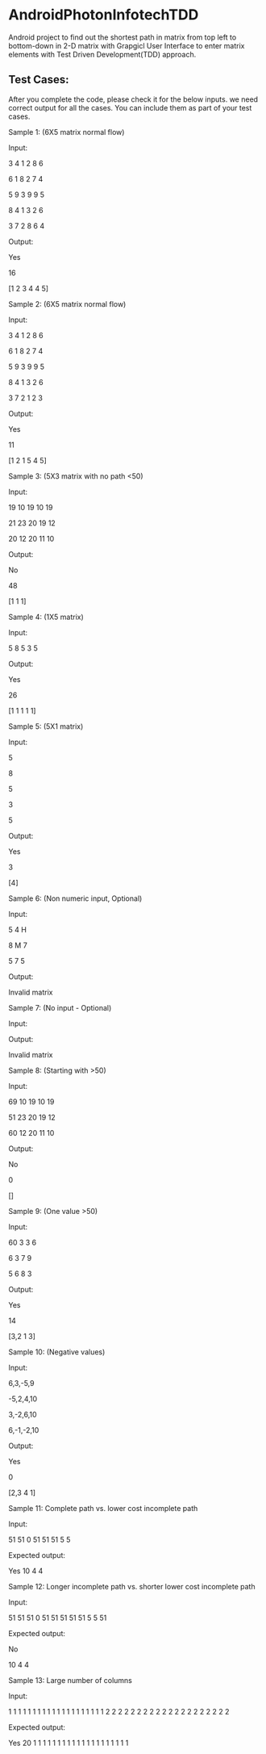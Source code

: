 # AndroidPhotonInfotechTDD
Android project to find out the shortest path in matrix from top left to bottom-down in 2-D matrix with Grapgicl User Interface to enter matrix elements with Test Driven Development(TDD) approach.


Test Cases:
-----------------------
After you complete the code, please check it for the below inputs. we need correct output for all the cases. You can include them as part of your test cases. 

Sample 1: (6X5 matrix normal flow)

Input:

3 4 1 2 8 6

6 1 8 2 7 4

5 9 3 9 9 5

8 4 1 3 2 6

3 7 2 8 6 4

 

Output:

Yes

16

[1 2 3 4 4 5]

 

Sample 2: (6X5 matrix normal flow)

Input:

3 4 1 2 8 6

6 1 8 2 7 4

5 9 3 9 9 5

8 4 1 3 2 6

3 7 2 1 2 3

 

Output:

Yes

11

[1 2 1 5 4 5]

 

Sample 3: (5X3 matrix with no path <50)

Input:

19 10 19 10 19

21 23 20 19 12

20 12 20 11 10

 

Output:

No

48

[1 1 1]

 

Sample 4: (1X5 matrix)

Input:

5 8 5 3 5

 

Output:

Yes

26

[1 1 1 1 1]

 

Sample 5: (5X1 matrix)

Input:

5

8

5

3

5

 

Output:

Yes

3

[4]

 

Sample 6: (Non numeric input, Optional)

Input:

5 4 H

8 M 7

5 7 5

 

Output:

Invalid matrix

 

Sample 7: (No input - Optional)

Input:

 

Output:

Invalid matrix

 

Sample 8: (Starting with >50)

Input:

69 10 19 10 19

51 23 20 19 12

60 12 20 11 10

 

Output:

No

0

[]

 

Sample 9: (One value >50)

Input:

60 3 3 6

6 3 7 9

5 6 8 3

 

Output:

Yes

14

[3,2 1 3]

 

Sample 10: (Negative values)

Input:

6,3,-5,9

-5,2,4,10

3,-2,6,10

6,-1,-2,10

 

Output:

Yes

0

[2,3 4 1]

 

 

Sample 11: Complete path vs. lower cost incomplete path

 

Input:

 

51 51
0 51
51 51
5 5

Expected output:

 

Yes
10
4 4

Sample 12: Longer incomplete path vs. shorter lower cost incomplete path

 

Input:

 

51 51 51
0 51 51
51 51 51
5 5 51

Expected output:

 

No

10
4 4

Sample 13: Large number of columns

 

Input:


1 1 1 1 1 1 1 1 1 1 1 1 1 1 1 1 1 1 1 1
2 2 2 2 2 2 2 2 2 2 2 2 2 2 2 2 2 2 2 2

Expected output:   

 

Yes
20
1 1 1 1 1 1 1 1 1 1 1 1 1 1 1 1 1 1 1 1
